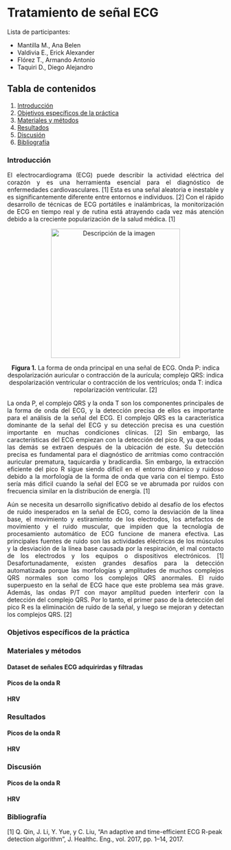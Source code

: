 # Tratamiento de señal ECG
Lista de participantes:  
- Mantilla M., Ana Belen  
- Valdivia E., Erick Alexander   
- Flórez T., Armando Antonio  
- Taquiri D., Diego Alejandro

## Tabla de contenidos
1. [Introducción](https://github.com/diego-taquiri/ISB-equipo11/blob/main/Documentaci%C3%B3n/Laboratorio%2012/Procesamiento_ECG.md#introducci%C3%B3n)
2. [Objetivos específicos de la práctica](https://github.com/diego-taquiri/ISB-equipo11/blob/main/Documentaci%C3%B3n/Laboratorio%2012/Procesamiento_ECG.md#objetivos-espec%C3%ADficos-de-la-pr%C3%A1ctica)
3. [Materiales y métodos](https://github.com/diego-taquiri/ISB-equipo11/blob/main/Documentaci%C3%B3n/Laboratorio%2012/Procesamiento_ECG.md#materiales-y-m%C3%A9todos)
5. [Resultados](https://github.com/diego-taquiri/ISB-equipo11/blob/main/Documentaci%C3%B3n/Laboratorio%2012/Procesamiento_ECG.md#resultados)
6. [Discusión](https://github.com/diego-taquiri/ISB-equipo11/blob/main/Documentaci%C3%B3n/Laboratorio%2012/Procesamiento_ECG.md#discusi%C3%B3n)
7. [Bibliografía](https://github.com/diego-taquiri/ISB-equipo11/blob/main/Documentaci%C3%B3n/Laboratorio%2012/Procesamiento_ECG.md#bibliograf%C3%ADa)

### Introducción
<p align="justify"> El electrocardiograma (ECG) puede describir la actividad eléctrica del corazón y es una herramienta esencial para el diagnóstico de enfermedades cardiovasculares. [1] Esta es  una señal aleatoria e inestable y es significantemente diferente entre entornos e individuos. [2] Con el rápido desarrollo de técnicas de ECG portátiles e inalámbricas, la monitorización de ECG en tiempo real y de rutina está atrayendo cada vez más atención debido a la creciente popularización de la salud médica. [1]

<p align="center">
<img src="https://github.com/diego-taquiri/ISB-equipo11/blob/main/Documentaci%C3%B3n/Laboratorio%2012/Images/qrs.png" alt="Descripción de la imagen" width="300"><br> 
<p align="center"><b>Figura 1.</b> La forma de onda principal en una señal de ECG. Onda P: indica despolarización auricular o contracción de la aurícula; complejo QRS: indica despolarización ventricular o contracción de los ventrículos; onda T: indica repolarización ventricular. [2] <br> 
  
<p align="justify"> La onda P, el complejo QRS y la onda T son los componentes principales de la forma de onda del ECG, y la detección precisa de ellos es importante para el análisis de la señal del ECG. El complejo QRS es la característica dominante de la señal del ECG y su detección precisa es una cuestión importante en muchas condiciones clínicas. [2] Sin embargo,  las características del ECG empiezan con la detección del pico R, ya que todas las demás se extraen después de la ubicación de este. Su detección precisa es fundamental para el diagnóstico de arritmias como contracción auricular prematura, taquicardia y bradicardia. Sin embargo, la extracción eficiente del pico R sigue siendo difícil en el entorno dinámico y ruidoso debido a la morfología de la forma de onda que varía con el tiempo. Esto sería más difícil cuando la señal del ECG se ve abrumada por ruidos con frecuencia similar en la distribución de energía. [1]

<p align="justify"> Aún se necesita un desarrollo significativo debido al desafío de los efectos de ruido inesperados en la señal de ECG, como la desviación de la línea base, el movimiento y estiramiento de los electrodos, los artefactos de movimiento y el ruido muscular, que impiden que la tecnología de procesamiento automático de ECG funcione de manera efectiva. Las principales fuentes de ruido son las actividades eléctricas de los músculos y la desviación de la línea base causada por la respiración, el mal contacto de los electrodos y los equipos o dispositivos electrónicos. [1] Desafortunadamente, existen grandes desafíos para la detección automatizada porque las morfologías y amplitudes de muchos complejos QRS normales son como los complejos QRS anormales. El ruido superpuesto en la señal de ECG hace que este problema sea más grave. Además, las ondas P/T con mayor amplitud pueden interferir con la detección del complejo QRS. Por lo tanto, el primer paso de la detección del pico R es la eliminación de ruido de la señal, y luego se mejoran y detectan los complejos QRS. [2]

### Objetivos específicos de la práctica

### Materiales y métodos
#### Dataset de señales ECG adquirirdas y filtradas
#### Picos de la onda R
#### HRV 

### Resultados
#### Picos de la onda R
#### HRV 

### Discusión
#### Picos de la onda R
#### HRV 

### Bibliografía
[1] Q. Qin, J. Li, Y. Yue, y C. Liu, “An adaptive and time-efficient ECG R-peak detection algorithm”, J. Healthc. Eng., vol. 2017, pp. 1–14, 2017.
